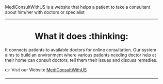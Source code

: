 <!DOCTYPE html>
<html lang="en">

<body>
  <p>
    MediConsultWithUS is a website that helps a patient to take a consultant about him/her with doctors or specialist
  </p>
  <hr>
  <h1 align ="center">What it does :thinking:</h1>
  <p>
   It connects patients to available doctors for online consultation. Our system aims to build an environment where various patients needing doctor help at their home can consult doctors, tell them their issues and discuss remedies.
  </p>

 :point_right:  Visit our Website <a href="https://mediconsultwith-us.herokuapp.com/" target="_blank"> MediConsultWithUS</a>
   <hr>
  <h1 align ="center"></h1>
</body>
</html>
